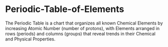 # Periodic-Table-of-Elements
The Periodic Table is a chart that organizes all known Chemical Elements by increasing Atomic Number (number of protons), with Elements arranged in rows (periods) and columns (groups) that reveal trends in their Chemical and Physical Properties.
